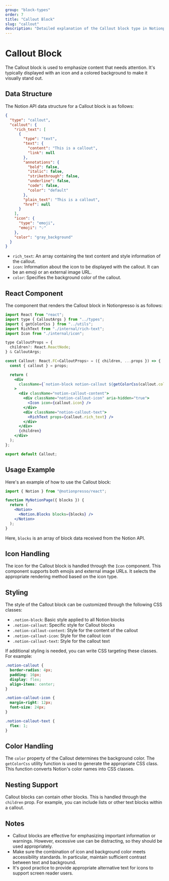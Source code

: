 ```yaml
---
group: "block-types"
order: 7
title: "Callout Block"
slug: "callout"
description: "Detailed explanation of the Callout block type in Notionpresso."
---
```


# Callout Block

The Callout block is used to emphasize content that needs attention. It's typically displayed with an icon and a colored background to make it visually stand out.

## Data Structure

The Notion API data structure for a Callout block is as follows:

```json
{
  "type": "callout",
  "callout": {
    "rich_text": [
      {
        "type": "text",
        "text": {
          "content": "This is a callout",
          "link": null
        },
        "annotations": {
          "bold": false,
          "italic": false,
          "strikethrough": false,
          "underline": false,
          "code": false,
          "color": "default"
        },
        "plain_text": "This is a callout",
        "href": null
      }
    ],
    "icon": {
      "type": "emoji",
      "emoji": "💡"
    },
    "color": "gray_background"
  }
}
```

- `rich_text`: An array containing the text content and style information of the callout.
- `icon`: Information about the icon to be displayed with the callout. It can be an emoji or an external image URL.
- `color`: Specifies the background color of the callout.

## React Component

The component that renders the Callout block in Notionpresso is as follows:

```jsx
import React from "react";
import type { CalloutArgs } from "../types";
import { getColorCss } from "../utils";
import RichText from "./internal/rich-text";
import Icon from "./internal/icon";

type CalloutProps = {
  children?: React.ReactNode;
} & CalloutArgs;

const Callout: React.FC<CalloutProps> = ({ children, ...props }) => {
  const { callout } = props;

  return (
    <div
      className={`notion-block notion-callout ${getColorCss(callout.color)}`}
    >
      <div className="notion-callout-content">
        <div className="notion-callout-icon" aria-hidden="true">
          <Icon icon={callout.icon} />
        </div>
        <div className="notion-callout-text">
          <RichText props={callout.rich_text} />
        </div>
      </div>
      {children}
    </div>
  );
};

export default Callout;
```

## Usage Example

Here's an example of how to use the Callout block:

```jsx
import { Notion } from "@notionpresso/react";

function MyNotionPage({ blocks }) {
  return (
    <Notion>
      <Notion.Blocks blocks={blocks} />
    </Notion>
  );
}
```

Here, `blocks` is an array of block data received from the Notion API.

## Icon Handling

The icon for the Callout block is handled through the `Icon` component. This component supports both emojis and external image URLs. It selects the appropriate rendering method based on the icon type.

## Styling

The style of the Callout block can be customized through the following CSS classes:

- `.notion-block`: Basic style applied to all Notion blocks
- `.notion-callout`: Specific style for Callout blocks
- `.notion-callout-content`: Style for the content of the callout
- `.notion-callout-icon`: Style for the callout icon
- `.notion-callout-text`: Style for the callout text

If additional styling is needed, you can write CSS targeting these classes. For example:

```css
.notion-callout {
  border-radius: 4px;
  padding: 16px;
  display: flex;
  align-items: center;
}

.notion-callout-icon {
  margin-right: 12px;
  font-size: 24px;
}

.notion-callout-text {
  flex: 1;
}
```

## Color Handling

The `color` property of the Callout determines the background color. The `getColorCss` utility function is used to generate the appropriate CSS class. This function converts Notion's color names into CSS classes.

## Nesting Support

Callout blocks can contain other blocks. This is handled through the `children` prop. For example, you can include lists or other text blocks within a callout.

## Notes

- Callout blocks are effective for emphasizing important information or warnings. However, excessive use can be distracting, so they should be used appropriately.
- Make sure the combination of icon and background color meets accessibility standards. In particular, maintain sufficient contrast between text and background.
- It's good practice to provide appropriate alternative text for icons to support screen reader users.
